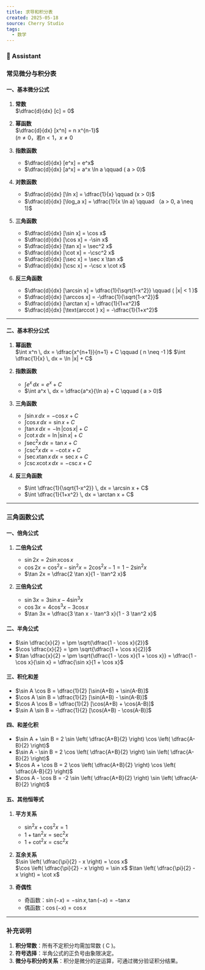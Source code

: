 ```yaml
---
title: 求导和积分表
created: 2025-05-18
source: Cherry Studio
tags:
  - 数学
---
```


### 🤖 Assistant

### 常见微分与积分表

#### 一、基本微分公式

1. **常数**  
   $\dfrac{d}{dx} [c] = 0$

2. **幂函数**  
   $\dfrac{d}{dx} [x^n] = n x^{n-1}$  
   $( n \neq 0 \text{，若}  n < 1 ，x \neq 0$

3. **指数函数**

   - $\dfrac{d}{dx} [e^x] = e^x$
   - $\dfrac{d}{dx} [a^x] = a^x \ln a \qquad ( a > 0)$

4. **对数函数**

   - $\dfrac{d}{dx} [\ln x] = \dfrac{1}{x}  \qquad (x > 0)$
   - $\dfrac{d}{dx} [\log_a x] = \dfrac{1}{x \ln a} \qquad （a > 0, a \neq 1)$

5. **三角函数**

   - $\dfrac{d}{dx} [\sin x] = \cos x$
   - $\dfrac{d}{dx} [\cos x] = -\sin x$
   - $\dfrac{d}{dx} [\tan x] = \sec^2 x$
   - $\dfrac{d}{dx} [\cot x] = -\csc^2 x$
   - $\dfrac{d}{dx} [\sec x] = \sec x \tan x$
   - $\dfrac{d}{dx} [\csc x] = -\csc x \cot x$

6. **反三角函数**
   - $\dfrac{d}{dx} [\arcsin x] = \dfrac{1}{\sqrt{1-x^2}} \qquad ( |x| < 1 )$
   - $\dfrac{d}{dx} [\arccos x] = -\dfrac{1}{\sqrt{1-x^2}}$
   - $\dfrac{d}{dx} [\arctan x] = \dfrac{1}{1+x^2}$
   - $\dfrac{d}{dx} [\text{arccot } x] = -\dfrac{1}{1+x^2}$

---

#### 二、基本积分公式

1. **幂函数**  
   $\int x^n \, dx = \dfrac{x^{n+1}}{n+1} + C \qquad ( n \neq -1 )$
   $\int \dfrac{1}{x} \, dx = \ln |x| + C$

2. **指数函数**

   - $\int e^x \, dx = e^x + C$
   - $\int a^x \, dx = \dfrac{a^x}{\ln a} + C \qquad ( a > 0)$

3. **三角函数**

   - $\int \sin x \, dx = -\cos x + C$
   - $\int \cos x \, dx = \sin x + C$
   - $\int \tan x \, dx = -\ln |\cos x| + C$
   - $\int \cot x \, dx = \ln |\sin x| + C$
   - $\int \sec^2 x \, dx = \tan x + C$
   - $\int \csc^2 x \, dx = -\cot x + C$
   - $\int \sec x \tan x \, dx = \sec x + C$
   - $\int \csc x \cot x \, dx = -\csc x + C$

4. **反三角函数**
   - $\int \dfrac{1}{\sqrt{1-x^2}} \, dx = \arcsin x + C$
   - $\int \dfrac{1}{1+x^2} \, dx = \arctan x + C$

---

### 三角函数公式

#### 一、倍角公式

1. **二倍角公式**

   - $\sin 2x = 2 \sin x \cos x$
   - $\cos 2x = \cos^2 x - \sin^2 x = 2 \cos^2 x - 1 = 1 - 2 \sin^2 x$
   - $\tan 2x = \dfrac{2 \tan x}{1 - \tan^2 x}$

2. **三倍角公式**
   - $\sin 3x = 3 \sin x - 4 \sin^3 x$
   - $\cos 3x = 4 \cos^3 x - 3 \cos x$
   - $\tan 3x = \dfrac{3 \tan x - \tan^3 x}{1 - 3 \tan^2 x}$

#### 二、半角公式

- $\sin \dfrac{x}{2} = \pm \sqrt{\dfrac{1 - \cos x}{2}}$
- $\cos \dfrac{x}{2} = \pm \sqrt{\dfrac{1 + \cos x}{2}}$
- $\tan \dfrac{x}{2} = \pm \sqrt{\dfrac{1 - \cos x}{1 + \cos x}} = \dfrac{1 - \cos x}{\sin x} = \dfrac{\sin x}{1 + \cos x}$

#### 三、积化和差

- $\sin A \cos B = \dfrac{1}{2} [\sin(A+B) + \sin(A-B)]$
- $\cos A \sin B = \dfrac{1}{2} [\sin(A+B) - \sin(A-B)]$
- $\cos A \cos B = \dfrac{1}{2} [\cos(A+B) + \cos(A-B)]$
- $\sin A \sin B = -\dfrac{1}{2} [\cos(A+B) - \cos(A-B)]$

#### 四、和差化积

- $\sin A + \sin B = 2 \sin \left( \dfrac{A+B}{2} \right) \cos \left( \dfrac{A-B}{2} \right)$
- $\sin A - \sin B = 2 \cos \left( \dfrac{A+B}{2} \right) \sin \left( \dfrac{A-B}{2} \right)$
- $\cos A + \cos B = 2 \cos \left( \dfrac{A+B}{2} \right) \cos \left( \dfrac{A-B}{2} \right)$
- $\cos A - \cos B = -2 \sin \left( \dfrac{A+B}{2} \right) \sin \left( \dfrac{A-B}{2} \right)$

#### 五、其他恒等式

1. **平方关系**

   - $\sin^2 x + \cos^2 x = 1$
   - $1 + \tan^2 x = \sec^2 x$
   - $1 + \cot^2 x = \csc^2 x$

2. **互余关系**  
   $\sin \left( \dfrac{\pi}{2} - x \right) = \cos x$  
   $\cos \left( \dfrac{\pi}{2} - x \right) = \sin x$
   $\tan \left( \dfrac{\pi}{2} - x \right) = \cot x$

3. **奇偶性**
   - 奇函数：$\sin(-x) = -\sin x , \tan(-x) = -\tan x$
   - 偶函数：$\cos(-x) = \cos x$

---

### 补充说明

1. **积分常数**：所有不定积分均需加常数 \( C \)。
2. **符号选择**：半角公式的正负号由象限决定。
3. **微分与积分的关系**：积分是微分的逆运算，可通过微分验证积分结果。
